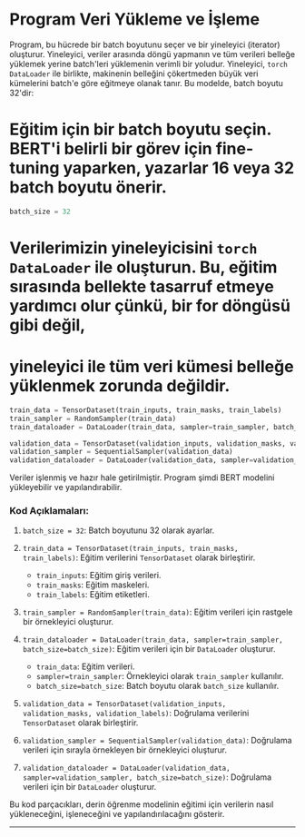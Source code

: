 # Program Veri Yükleme ve İşleme

Program, bu hücrede bir batch boyutunu seçer ve bir yineleyici (iterator) oluşturur. Yineleyici, veriler arasında döngü yapmanın ve tüm verileri belleğe yüklemek yerine batch'leri yüklemenin verimli bir yoludur. Yineleyici, `torch DataLoader` ile birlikte, makinenin belleğini çökertmeden büyük veri kümelerini batch'e göre eğitmeye olanak tanır. Bu modelde, batch boyutu 32'dir:

# Eğitim için bir batch boyutu seçin. BERT'i belirli bir görev için fine-tuning yaparken, yazarlar 16 veya 32 batch boyutu önerir.
```python
batch_size = 32
```

# Verilerimizin yineleyicisini `torch DataLoader` ile oluşturun. Bu, eğitim sırasında bellekte tasarruf etmeye yardımcı olur çünkü, bir for döngüsü gibi değil,
# yineleyici ile tüm veri kümesi belleğe yüklenmek zorunda değildir.
```python
train_data = TensorDataset(train_inputs, train_masks, train_labels)
train_sampler = RandomSampler(train_data)
train_dataloader = DataLoader(train_data, sampler=train_sampler, batch_size=batch_size)

validation_data = TensorDataset(validation_inputs, validation_masks, validation_labels)
validation_sampler = SequentialSampler(validation_data)
validation_dataloader = DataLoader(validation_data, sampler=validation_sampler, batch_size=batch_size)
```

Veriler işlenmiş ve hazır hale getirilmiştir. Program şimdi BERT modelini yükleyebilir ve yapılandırabilir.

### Kod Açıklamaları:

1. `batch_size = 32`: Batch boyutunu 32 olarak ayarlar.
2. `train_data = TensorDataset(train_inputs, train_masks, train_labels)`: Eğitim verilerini `TensorDataset` olarak birleştirir.
   - `train_inputs`: Eğitim giriş verileri.
   - `train_masks`: Eğitim maskeleri.
   - `train_labels`: Eğitim etiketleri.

3. `train_sampler = RandomSampler(train_data)`: Eğitim verileri için rastgele bir örnekleyici oluşturur.

4. `train_dataloader = DataLoader(train_data, sampler=train_sampler, batch_size=batch_size)`: Eğitim verileri için bir `DataLoader` oluşturur.
   - `train_data`: Eğitim verileri.
   - `sampler=train_sampler`: Örnekleyici olarak `train_sampler` kullanılır.
   - `batch_size=batch_size`: Batch boyutu olarak `batch_size` kullanılır.

5. `validation_data = TensorDataset(validation_inputs, validation_masks, validation_labels)`: Doğrulama verilerini `TensorDataset` olarak birleştirir.

6. `validation_sampler = SequentialSampler(validation_data)`: Doğrulama verileri için sırayla örnekleyen bir örnekleyici oluşturur.

7. `validation_dataloader = DataLoader(validation_data, sampler=validation_sampler, batch_size=batch_size)`: Doğrulama verileri için bir `DataLoader` oluşturur.

Bu kod parçacıkları, derin öğrenme modelinin eğitimi için verilerin nasıl yükleneceğini, işleneceğini ve yapılandırılacağını gösterir.

---

